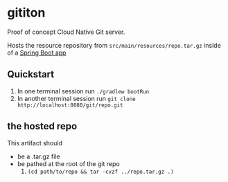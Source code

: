 # gititon

Proof of concept Cloud Native Git server.

Hosts the resource repository from `src/main/resources/repo.tar.gz`
inside of a [Spring Boot app](http://localhost:8080/git/repo.git)

## Quickstart

1. In one terminal session run `./gradlew bootRun`
1. In another terminal session run `git clone http://localhost:8080/git/repo.git`

## the hosted repo

This artifact should
- be a .tar.gz file
- be pathed at the root of the git repo
    1. `(cd path/to/repo && tar -cvzf ../repo.tar.gz .)`

